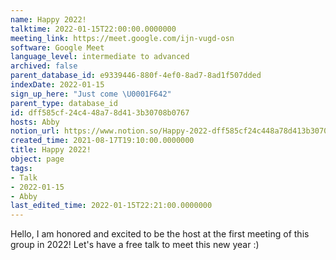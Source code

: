 ```yaml
---
name: Happy 2022!
talktime: 2022-01-15T22:00:00.0000000
meeting_link: https://meet.google.com/ijn-vugd-osn
software: Google Meet
language_level: intermediate to advanced
archived: false
parent_database_id: e9339446-880f-4ef0-8ad7-8ad1f507dded
indexDate: 2022-01-15
sign_up_here: "Just come \U0001F642"
parent_type: database_id
id: dff585cf-24c4-48a7-8d41-3b30708b0767
hosts: Abby
notion_url: https://www.notion.so/Happy-2022-dff585cf24c448a78d413b30708b0767
created_time: 2021-08-17T19:10:00.0000000
title: Happy 2022!
object: page
tags:
- Talk
- 2022-01-15
- Abby
last_edited_time: 2022-01-15T22:21:00.0000000
---
```


Hello, I am honored and excited to be the host at the first meeting of this group in 2022! Let's have a free talk to meet this new year :)






